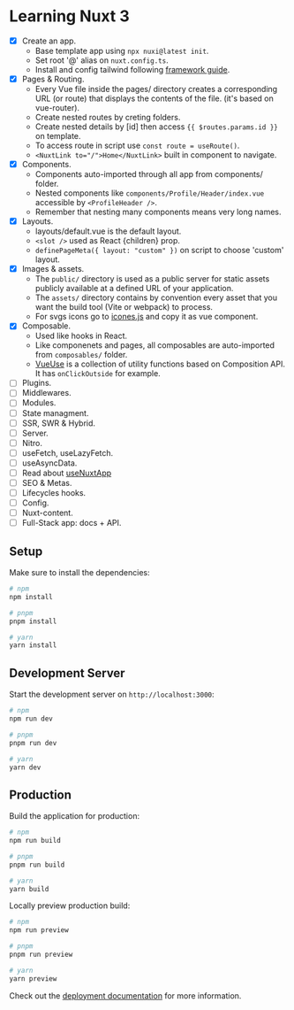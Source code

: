 # Learning Nuxt 3
  * [X] Create an app.
    * Base template app using `npx nuxi@latest init`.
    * Set root '@' alias on `nuxt.config.ts`.
    * Install and config tailwind following [framework guide](https://tailwindcss.com/docs/guides/nuxtjs#3).
  * [X] Pages & Routing.
    * Every Vue file inside the pages/ directory creates a corresponding URL (or route) that displays the contents of the file. (it's based on vue-router).
    * Create nested routes by creting folders.
    * Create nested details by [id] then access `{{ $routes.params.id }}` on template.
    * To access route in script use `const route = useRoute()`.
    * `<NuxtLink to="/">Home</NuxtLink>` built in component to navigate.
  * [X] Components.
    * Components auto-imported through all app from components/ folder.
    * Nested components like `components/Profile/Header/index.vue` accessible by `<ProfileHeader />`.
    * Remember that nesting many components means very long names.
  * [X] Layouts.
    * layouts/default.vue is the default layout.
    * `<slot />` used as React {children} prop.
    * `definePageMeta({ layout: "custom" })` on script to choose 'custom' layout.
  * [X] Images & assets.
    * The `public/` directory is used as a public server for static assets publicly available at a defined URL of your application.
    * The `assets/` directory contains by convention every asset that you want the build tool (Vite or webpack) to process.
    * For svgs icons go to [icones.js](https://icones.js.org/) and copy it as vue component.
  * [X] Composable.
    * Used like hooks in React.
    * Like componenets and pages, all composables are auto-imported from `composables/` folder.
    * [VueUse](https://vueuse.org/guide/) is a collection of utility functions based on Composition API. It has `onClickOutside` for example.
  * [ ] Plugins.
  * [ ] Middlewares.
  * [ ] Modules.
  * [ ] State managment.
  * [ ] SSR, SWR & Hybrid.
  * [ ] Server.
  * [ ] Nitro.
  * [ ] useFetch, useLazyFetch.
  * [ ] useAsyncData.
  * [ ] Read about [useNuxtApp](https://nuxt.com/docs/api/composables/use-nuxt-app#usenuxtapp)
  * [ ] SEO & Metas.
  * [ ] Lifecycles hooks.
  * [ ] Config.
  * [ ] Nuxt-content.
  * [ ] Full-Stack app: docs + API.

## Setup

Make sure to install the dependencies:

```bash
# npm
npm install

# pnpm
pnpm install

# yarn
yarn install
```

## Development Server

Start the development server on `http://localhost:3000`:

```bash
# npm
npm run dev

# pnpm
pnpm run dev

# yarn
yarn dev
```

## Production

Build the application for production:

```bash
# npm
npm run build

# pnpm
pnpm run build

# yarn
yarn build
```

Locally preview production build:

```bash
# npm
npm run preview

# pnpm
pnpm run preview

# yarn
yarn preview
```

Check out the [deployment documentation](https://nuxt.com/docs/getting-started/deployment) for more information.
